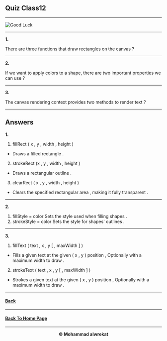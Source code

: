 ## Quiz Class12

---

![Good Luck](https://images.assetsdelivery.com/compings_v2/venimo/venimo1705/venimo170500047.jpg)

---
**1.**

There are three functions that draw rectangles on the canvas ?

---
**2.**

If we want to apply colors to a shape, there are two important properties we can use ?

---
**3.**

The canvas rendering context provides two methods to render text ?

---

## Answers

**1.**

1. fillRect ( x , y , width , height )

* Draws a filled rectangle .

2. strokeRect (x , y , width , height )

* Draws a rectangular outline .

3. clearRect ( x , y , width , height )

* Clears the specified rectangular area , making it fully transparent .

---
**2.**

1. fillStyle = color Sets the style used when filling shapes .
2. strokeStyle = color Sets the style for shapes' outlines .

---
**3.**

1. fillText ( text , x , y [ , maxWidth ] )

* Fills a given text at the given ( x , y ) position , Optionally with a maximum width to draw .

2. strokeText ( text , x , y [ , maxWidth ] )

* Strokes a given text at the given ( x , y ) position , Optionally with a maximum width to draw .

---

#### [Back](https://mhmadwrekat.github.io/reading-notes/class12)

---

#### [Back To Home Page](https://mhmadwrekat.github.io/reading-notes)

---
<b>
<p align="center">
© Mohammad alwrekat
</p>
